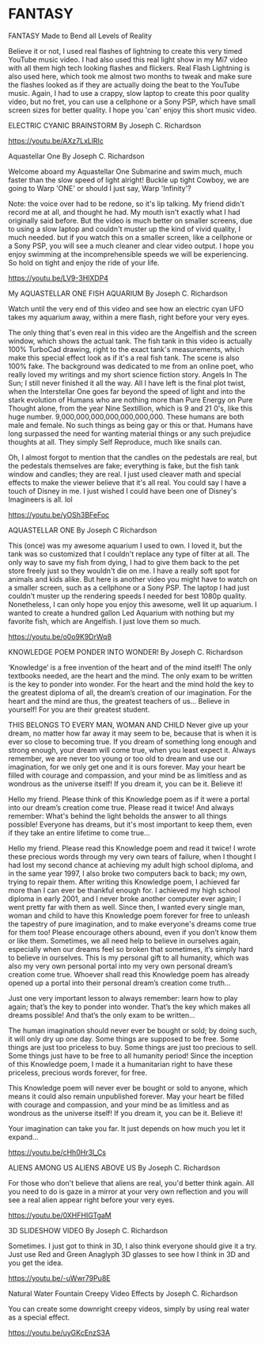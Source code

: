 # FANTASY
FANTASY Made to Bend all Levels of Reality

Believe it or not, I used real flashes of lightning to create this very timed YouTube music video. I had also used this real light show in my Mi7 video with all them high tech looking flashes and flickers. Real Flash Lightning is also used here, which took me almost two months to tweak and make sure the flashes looked as if they are actually doing the beat to the YouTube music. Again, I had to use a crappy, slow laptop to create this poor quality video, but no fret, you can use a cellphone or a Sony PSP, which have small screen sizes for better quality. I hope you 'can' enjoy this short music video.

ELECTRIC CYANIC BRAINSTORM By Joseph C. Richardson

https://youtu.be/AXz7LxLlRlc

Aquastellar One By Joseph C. Richardson

Welcome aboard my Aquastellar One Submarine and swim much, much faster than the slow speed of light alright! Buckle up tight Cowboy, we are going to Warp 'ONE' or should I just say, Warp 'Infinity'?

Note: the voice over had to be redone, so it's lip talking. My friend didn't record me at all, and thought he had. My mouth isn't exactly what I had originally said before. But the video is much better on smaller screens, due to using a slow laptop and couldn't muster up the kind of vivid quality, I much needed. but if you watch this on a smaller screen, like a cellphone or a Sony PSP, you will see a much cleaner and clear video output. I hope you enjoy swimming at the incomprehensible speeds we will be experiencing. So hold on tight and enjoy the ride of your life.

https://youtu.be/LV9-3HlXDP4

My AQUASTELLAR ONE FISH AQUARIUM By Joseph C. Richardson

Watch until the very end of this video and see how an electric cyan UFO takes my aquarium away, within a mere flash, right before your very eyes.

The only thing that's even real in this video are the Angelfish and the screen window, which shows the actual tank. The fish tank in this video is actually 100% TurboCad drawing, right to the exact tank's measurements, which make this special effect look as if it's a real fish tank. The scene is also 100% fake. The background was dedicated to me from an online poet, who really loved my writings and my short science fiction story. Angels In The Sun; I still never finished it all the way. All I have left is the final plot twist, when the Interstellar One goes far beyond the speed of light and into the stark evolution of Humans who are nothing more than Pure Energy on Pure Thought alone, from the year Nine Sextillion, which is 9 and 21 0's, like this huge number.
9,000,000,000,000,000,000,000. These humans are both male and female. No such things as being gay or this or that. Humans have long surpassed the need for wanting material things or any such prejudice thoughts at all. They simply Self Reproduce, much like snails can.

Oh, I almost forgot to mention that the candles on the pedestals are real, but the pedestals themselves are fake; everything is fake, but the fish tank window and candles; they are real. I just used cleaver math and special effects to make the viewer believe that it's all real. You could say I have a touch of Disney in me. I just wished I could have been one of Disney's Imagineers is all. lol

https://youtu.be/yOSh3BFeFoc

AQUASTELLAR ONE By Joseph C  Richardson

This (once) was my awesome aquarium I used to own. I loved it, but the tank was so customized that I couldn't replace any type of filter at all. The only way to save my fish from dying, I had to give them back to the pet store freely just so they wouldn't die on me. I have a really soft spot for animals and kids alike. But here is another video you might have to watch on a smaller screen, such as a cellphone or a Sony PSP. The laptop I had just couldn't muster up the rendering speeds I needed for best 1080p quality. Nonetheless, I can only hope you enjoy this awesome, well lit up aquarium. I wanted to create a hundred gallon Led Aquarium with nothing but my favorite fish, which are Angelfish. I just love them so much.

https://youtu.be/o0o9K9DrWq8

KNOWLEDGE POEM PONDER INTO WONDER! By Joseph C. Richardson

‘Knowledge’
is a free invention of the heart and of the mind itself!
The only textbooks needed, are the heart and the mind.
The only exam to be written is the key to ponder into wonder.
For the heart and the mind hold the key to the greatest diploma of all,
the dream’s creation of our imagination.
For the heart and the mind are thus, the greatest teachers of us…
Believe in yourself! For you are their greatest student.

THIS BELONGS TO EVERY MAN, WOMAN AND CHILD
Never give up your dream, no matter how far away it may seem to be, because that is when it is ever so close to becoming true. If you dream of something long enough and strong enough, your dream will come true, when you least expect it. Always remember, we are never too young or too old to dream and use our imagination, for we only get one and it is ours forever. May your heart be filled with courage and compassion, and your mind be as limitless and as wondrous as the universe itself!
If you dream it, you can be it. Believe it!

Hello my friend. Please think of this Knowledge poem as if it were a portal into our dream’s creation come true. Please read it twice! And always remember: What's behind the light beholds the answer to all things possible! Everyone has dreams, but it's most important to keep them, even if they take an entire lifetime to come true...

 Hello my friend. Please read this Knowledge poem and read it twice! I wrote these precious words through my very own tears of failure, when I thought I had lost my second chance at achieving my adult high school diploma, and in the same year 1997, I also broke two computers back to back; my own, trying to repair them. After writing this Knowledge poem, I achieved far more than I can ever be thankful enough for. I achieved my high school diploma in early 2001, and I never broke another computer ever again; I went pretty far with them as well. Since then, I wanted every single man, woman and child to have this Knowledge poem forever for free to unleash the tapestry of pure imagination, and to make everyone's dreams come true for them too! Please encourage others abound, even if you don’t know them or like them. Sometimes, we all need help to believe in ourselves again, especially when our dreams feel so broken that sometimes, it’s simply hard to believe in ourselves. This is my personal gift to all humanity, which was also my very own personal portal into my very own personal dream’s creation come true. Whoever shall read this Knowledge poem has already opened up a portal into their personal dream’s creation come truth...

Just one very important lesson to always remember: learn how to play again; that’s the key to ponder into wonder. That’s the key which makes all dreams possible! And that’s the only exam to be written…

The human imagination should never ever be bought or sold; by doing such, it will only dry up one day. Some things are supposed to be free. Some things are just too priceless to buy. Some things are just too precious to sell. Some things just have to be free to all humanity period! Since the inception of this Knowledge poem, I made it a humanitarian right to have these priceless, precious words forever, for free. 

This Knowledge poem will never ever be bought or sold to anyone, which means it could also remain unpublished forever. May your heart be filled with courage and compassion, and your mind be as limitless and as wondrous as the universe itself! If you dream it, you can be it. Believe it!

Your imagination can take you far. It just depends on how much you let it expand...

https://youtu.be/cHh0Hr3I_Cs

ALIENS AMONG US ALIENS ABOVE US By Joseph C. Richardson

For those who don't believe that aliens are real, you'd better think again. All you need to do is gaze in a mirror at your very own reflection and you will see a real alien appear right before your very eyes.

https://youtu.be/0XHFHIGTgaM

3D SLIDESHOW VIDEO By Joseph C. Richardson

Sometimes. I just got to think in 3D, I also think everyone should give it a try. Just use Red and Green Anaglyph 3D glasses to see how I think in 3D and you get the idea.

https://youtu.be/-uWwr79Pu8E

Natural Water Fountain Creepy Video Effects by Joseph C. Richardson

You can create some downright creepy videos, simply by using real water as a special effect.

https://youtu.be/uyGKcEnzS3A

